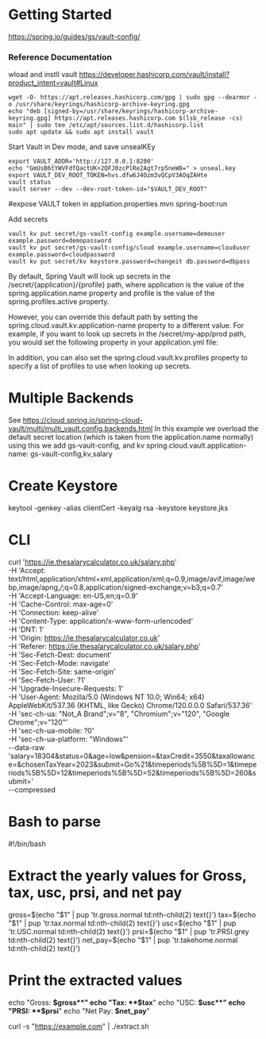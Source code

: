 # Getting Started
https://spring.io/guides/gs/vault-config/
### Reference Documentation

wload and instll vault
https://developer.hashicorp.com/vault/install?product_intent=vault#Linux
```
wget -O- https://apt.releases.hashicorp.com/gpg | sudo gpg --dearmor -o /usr/share/keyrings/hashicorp-archive-keyring.gpg
echo "deb [signed-by=/usr/share/keyrings/hashicorp-archive-keyring.gpg] https://apt.releases.hashicorp.com $(lsb_release -cs) main" | sudo tee /etc/apt/sources.list.d/hashicorp.list
sudo apt update && sudo apt install vault
```

Start Vault in Dev mode, and save unsealKEy
````
export VAULT_ADDR='http://127.0.0.1:8200'
echo "GmUsB6tYWVFdfQactUK+2QFJ0zcPlRe2Agt7rp5neW8=" > unseal.key
export VAULT_DEV_ROOT_TOKEN=hvs.dfw6J4Ozm3vQCpV3AOqZAHte
vault status
vault server --dev --dev-root-token-id="$VAULT_DEV_ROOT"
````
#expose VAULT token in appliation.properties
mvn spring-boot:run

Add secrets
```
vault kv put secret/gs-vault-config example.username=demouser example.password=demopassword
vault kv put secret/gs-vault-config/cloud example.username=clouduser example.password=cloudpassword
vault kv put secret/kv keystore.password=changeit db.password=dbpass
```

By default, Spring Vault will look up secrets in the /secret/{application}/{profile} path, where application is the value of the spring.application.name property and profile is the value of the spring.profiles.active property.

However, you can override this default path by setting the spring.cloud.vault.kv.application-name property to a different value. For example, if you want to look up secrets in the /secret/my-app/prod path, you would set the following property in your application.yml file:

In addition, you can also set the spring.cloud.vault.kv.profiles property to specify a list of profiles to use when looking up secrets. 

# Multiple Backends
See https://cloud.spring.io/spring-cloud-vault/multi/multi_vault.config.backends.html
In this example we overload the default secret location (which is taken from the application.name normally) using this we add gs-vault-config, and kv 
spring.cloud.vault.application-name: gs-vault-config,kv,salary

# Create Keystore
keytool -genkey -alias clientCert -keyalg rsa -keystore keystore.jks

# CLI
curl 'https://ie.thesalarycalculator.co.uk/salary.php' \
-H 'Accept: text/html,application/xhtml+xml,application/xml;q=0.9,image/avif,image/webp,image/apng,*/*;q=0.8,application/signed-exchange;v=b3;q=0.7' \
-H 'Accept-Language: en-US,en;q=0.9' \
-H 'Cache-Control: max-age=0' \
-H 'Connection: keep-alive' \
-H 'Content-Type: application/x-www-form-urlencoded' \
-H 'DNT: 1' \
-H 'Origin: https://ie.thesalarycalculator.co.uk' \
-H 'Referer: https://ie.thesalarycalculator.co.uk/salary.php' \
-H 'Sec-Fetch-Dest: document' \
-H 'Sec-Fetch-Mode: navigate' \
-H 'Sec-Fetch-Site: same-origin' \
-H 'Sec-Fetch-User: ?1' \
-H 'Upgrade-Insecure-Requests: 1' \
-H 'User-Agent: Mozilla/5.0 (Windows NT 10.0; Win64; x64) AppleWebKit/537.36 (KHTML, like Gecko) Chrome/120.0.0.0 Safari/537.36' \
-H 'sec-ch-ua: "Not_A Brand";v="8", "Chromium";v="120", "Google Chrome";v="120"' \
-H 'sec-ch-ua-mobile: ?0' \
-H 'sec-ch-ua-platform: "Windows"' \
--data-raw 'salary=18304&status=0&age=low&pension=&taxCredit=3550&taxallowance=&chosenTaxYear=2023&submit=Go%21&timeperiods%5B%5D=1&timeperiods%5B%5D=12&timeperiods%5B%5D=52&timeperiods%5B%5D=260&submit=' \
--compressed

# Bash to parse
#!/bin/bash

# Extract the yearly values for Gross, tax, usc, prsi, and net pay
gross=$(echo "$1" | pup 'tr.gross.normal td:nth-child(2) text{}')
tax=$(echo "$1" | pup 'tr.tax.normal td:nth-child(2) text{}')
usc=$(echo "$1" | pup 'tr.USC.normal td:nth-child(2) text{}')
prsi=$(echo "$1" | pup 'tr.PRSI.grey td:nth-child(2) text{}')
net_pay=$(echo "$1" | pup 'tr.takehome.normal td:nth-child(2) text{}')

# Print the extracted values
echo "Gross: **$gross**"
echo "Tax: **$tax**"
echo "USC: **$usc**"
echo "PRSI: **$prsi**"
echo "Net Pay: **$net_pay**"

curl -s "https://example.com" | ./extract.sh
